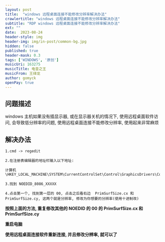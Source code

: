 ```yaml
---
layout: post
title:  "windows 远程桌面连接不能修改分辨率解决办法"
crawlertitle: "windows 远程桌面连接不能修改分辨率解决办法"
subtitle: "RDP windows 远程桌面连接不能修改分辨率解决办法"
ext: ""
date:  2023-08-24
header-style: img
header-img: img/in-post/common-bg.jpg
hidden: false
published: true
header-mask: 0.3
tags: ['WINDOWS', '原创']
musicUri: 163275
musicTitle: 电音之王
musicFrom: 王绎龙
author: gomyck
openPay: true
---
```


## 问题描述
windows 主机如果没有插显示器, 或在显示器关机的情况下, 使用远程桌面软件访问, 会导致低分辨率的问题, 使用远程桌面连接不能修改分辨率, 使用起来非常麻烦

## 解决办法

```text
1.cmd -> regedit

2.在注册表编辑器的地址栏输入以下地址:

计算机\HKEY_LOCAL_MACHINE\SYSTEM\CurrentControlSet\Control\GraphicsDrivers\Configuration

3.找到 NOEDID_8086_XXXXX

4.点击第一个, 找到第一层的 00, 点击之后看右边  PrimSurfSize.cx 和 PrimSurfSize.cy, 这两个就是分辨率, 修改为你想要的分辨率(使用十进制改)
```

**按照上面的方法, 重复修改其他的 NOEDID 的 00 的 PrimSurfSize.cx 和 PrimSurfSize.cy**

**重启电脑**

**使用远程桌面连接软件重新连接, 并且修改分辨率, 就可以了**
